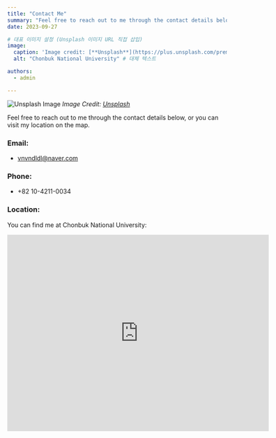 ```yaml
---
title: "Contact Me"
summary: "Feel free to reach out to me through the contact details below."
date: 2023-09-27

# 대표 이미지 설정 (Unsplash 이미지 URL 직접 삽입)
image:
  caption: 'Image credit: [**Unsplash**](https://plus.unsplash.com/premium_vector-1724337938223-43ee3daa958b?q=80&w=2360&auto=format&fit=crop&ixlib=rb-4.0.3&ixid=M3wxMjA3fDB8MHxwaG90by1wYWdlfHx8fGVufDB8fHx8fA%3D%3D)' # 이미지 출처를 명시하세요
  alt: "Chonbuk National University" # 대체 텍스트

authors:
  - admin

---
```


![Unsplash Image](https://plus.unsplash.com/premium_vector-1724337938223-43ee3daa958b?q=80&w=2360&auto=format&fit=crop&ixlib=rb-4.0.3&ixid=M3wxMjA3fDB8MHxwaG90by1wYWdlfHx8fGVufDB8fHx8fA%3D%3D)
*Image Credit: [Unsplash](https://plus.unsplash.com/premium_vector-1724337938223-43ee3daa958b?q=80&w=2360&auto=format&fit=crop&ixlib=rb-4.0.3&ixid=M3wxMjA3fDB8MHxwaG90by1wYWdlfHx8fGVufDB8fHx8fA%3D%3D)*

Feel free to reach out to me through the contact details below, or you can visit my location on the map.

### Email:
- vnvndldl@naver.com

### Phone:
- +82 10-4211-0034

### Location:
You can find me at Chonbuk National University:

<iframe src="https://www.google.com/maps/embed?pb=!1m18!1m12!1m3!1d3234.121321274898!2d127.13188817640166!3d35.84602857253448!2m3!1f0!2f0!3f0!3m2!1i1024!2i768!4f13.1!3m3!1m2!1s0x35702330dc920b9d%3A0x1d0d425396006646!2z7KCE67aB64yA7ZWZ6rWQIOqzteqzvOuMgO2VmSA37Zi46rSA!5e0!3m2!1sko!2skr!4v1727352748409!5m2!1sko!2skr" width="600" height="450" style="border:0;" allowfullscreen="" loading="lazy" referrerpolicy="no-referrer-when-downgrade"></iframe>
